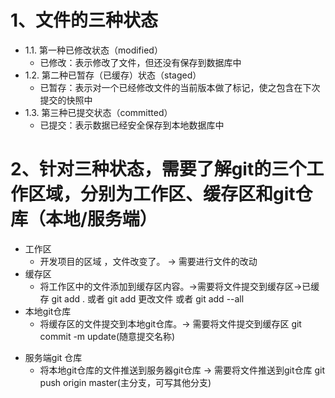 # 1、文件的三种状态

* 1.1. 第一种已修改状态（modified）
  * 已修改：表示修改了文件，但还没有保存到数据库中
* 1.2. 第二种已暂存（已缓存）状态（staged）
  - 已暂存：表示对一个已经修改文件的当前版本做了标记，使之包含在下次提交的快照中
* 1.3. 第三种已提交状态（committed）
  * 已提交：表示数据已经安全保存到本地数据库中

# 2、针对三种状态，需要了解git的三个工作区域，分别为工作区、缓存区和git仓库（本地/服务端）

* 工作区
  * 开发项目的区域 ，文件改变了。   -> 需要进行文件的改动
* 缓存区
  * 将工作区中的文件添加到缓存区内容。->需要将文件提交到缓存区->已缓存   git add . 或者 git add 更改文件 或者 git add --all
* 本地git仓库
  * 将缓存区的文件提交到本地git仓库。->  需要将文件提交到缓存区  git commit -m update(随意提交名称)

+ 服务端git 仓库
  + 将本地git仓库的文件推送到服务器git仓库  -> 需要将文件推送到git仓库 git push origin master(主分支，可写其他分支)